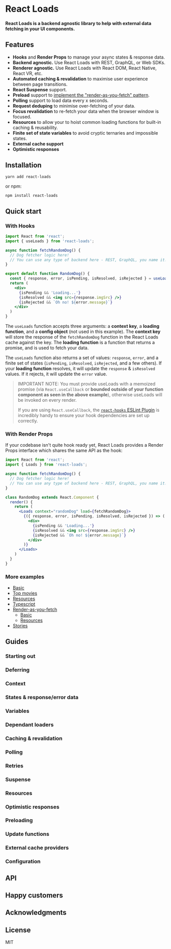 # React Loads

#### **React Loads is a backend agnostic library to help with external data fetching in your UI components.**

## Features

- **Hooks** and **Render Props** to manage your async states & response data.
- **Backend agnostic.** Use React Loads with REST, GraphQL, or Web SDKs.
- **Renderer agnostic.** Use React Loads with React DOM, React Native, React VR, etc.
- **Automated caching & revalidation** to maximise user experience between page transitions.
- **React Suspense** support.
- **Preload** support to [implement the "render-as-you-fetch" pattern](#TODO).
- **Polling** support to load data every x seconds.
- **Request deduping** to minimise over-fetching of your data.
- **Focus revalidation** to re-fetch your data when the browser window is focused.
- **Resources** to allow your to hoist common loading functions for built-in caching & reusability.
- **Finite set of state variables** to avoid cryptic ternaries and impossible states.
- **External cache support**
- **Optimistic responses**

## Installation

```
yarn add react-loads
```

or npm:

```
npm install react-loads
```

## Quick start

### With Hooks

```jsx
import React from 'react';
import { useLoads } from 'react-loads';

async function fetchRandomDog() {
  // Dog fetcher logic here!
  // You can use any type of backend here - REST, GraphQL, you name it!
}

export default function RandomDog() {
  const { response, error, isPending, isResolved, isRejected } = useLoads('randomDog', fetchRandomDog);
  return (
    <div>
      {isPending && 'Loading...'}
      {isResolved && <img src={response.imgSrc} />}
      {isRejected && `Oh no! ${error.message}`}
    </div>
  )
}
```

The `useLoads` function accepts three arguments: a **context key**, a **loading function**, and a **config object** (not used in this example). The **context key** will store the response of the `fetchRandomDog` function in the React Loads cache against the key. The **loading function** is a function that returns a promise, and is used to fetch your data.

The `useLoads` function also returns a set of values: `response`, `error`, and a finite set of states (`isPending`, `isResolved`, `isRejected`, and a few others). If your **loading function** resolves, it will update the `response` & `isResolved` values. If it rejects, it will update the `error` value.

> IMPORTANT NOTE: You must provide useLoads with a memoized promise (via `React.useCallback` or **bounded outside of your function component as seen in the above example**), otherwise useLoads will be invoked on every render.
>
> If you are using `React.useCallback`, the [`react-hooks` ESLint Plugin](https://www.npmjs.com/package/eslint-plugin-react-hooks) is incredibly handy to ensure your hook dependencies are set up correctly.

### With Render Props

If your codebase isn't quite hook ready yet, React Loads provides a Render Props interface which shares the same API as the hook:

```jsx
import React from 'react';
import { Loads } from 'react-loads';

async function fetchRandomDog() {
  // Dog fetcher logic here!
  // You can use any type of backend here - REST, GraphQL, you name it!
}

class RandomDog extends React.Component {
  render() {
    return (
      <Loads context="randomDog" load={fetchRandomDog}>
        {({ response, error, isPending, isResolved, isRejected }) => (
          <div>
            {isPending && 'Loading...'}
            {isResolved && <img src={response.imgSrc} />}
            {isRejected && `Oh no! ${error.message}`}
          </div>
        )}
      </Loads>
    )
  }
}
```

### More examples

- [Basic](#TODO)
- [Top movies](#TODO)
- [Resources](#TODO)
- [Typescript](#TODO)
- [Render-as-you-fetch]()
  - [Basic](#TODO)
  - [Resources](#TODO)
- [Stories](#TODO)

## Guides

### Starting out

### Deferring

### Context

### States & response/error data

### Variables

### Dependant loaders

### Caching & revalidation

### Polling

### Retries

### Suspense

### Resources

### Optimistic responses

### Preloading

### Update functions

### External cache providers

### Configuration

## API

## Happy customers

## Acknowledgments

## License

MIT
